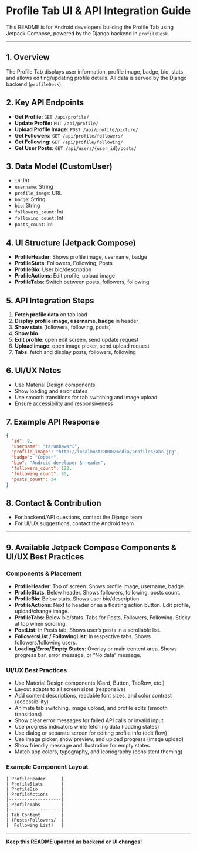 # Profile Tab UI & API Integration Guide

This README is for Android developers building the Profile Tab using Jetpack Compose, powered by the Django backend in `profileDesk`.

---

## 1. Overview
The Profile Tab displays user information, profile image, badge, bio, stats, and allows editing/updating profile details. All data is served by the Django backend (`profileDesk`).

## 2. Key API Endpoints
- **Get Profile:** `GET /api/profile/`
- **Update Profile:** `PUT /api/profile/`
- **Upload Profile Image:** `POST /api/profile/picture/`
- **Get Followers:** `GET /api/profile/followers/`
- **Get Following:** `GET /api/profile/following/`
- **Get User Posts:** `GET /api/users/{user_id}/posts/`

## 3. Data Model (CustomUser)
- `id`: Int
- `username`: String
- `profile_image`: URL
- `badge`: String
- `bio`: String
- `followers_count`: Int
- `following_count`: Int
- `posts_count`: Int

## 4. UI Structure (Jetpack Compose)
- **ProfileHeader**: Shows profile image, username, badge
- **ProfileStats**: Followers, Following, Posts
- **ProfileBio**: User bio/description
- **ProfileActions**: Edit profile, upload image
- **ProfileTabs**: Switch between posts, followers, following

## 5. API Integration Steps
1. **Fetch profile data** on tab load
2. **Display profile image, username, badge** in header
3. **Show stats** (followers, following, posts)
4. **Show bio**
5. **Edit profile**: open edit screen, send update request
6. **Upload image**: open image picker, send upload request
7. **Tabs**: fetch and display posts, followers, following

## 6. UI/UX Notes
- Use Material Design components
- Show loading and error states
- Use smooth transitions for tab switching and image upload
- Ensure accessibility and responsiveness

## 7. Example API Response
```json
{
  "id": 9,
  "username": "tarunbawari",
  "profile_image": "http://localhost:8000/media/profiles/abc.jpg",
  "badge": "Copper",
  "bio": "Android developer & reader",
  "followers_count": 120,
  "following_count": 80,
  "posts_count": 34
}
```

## 8. Contact & Contribution
- For backend/API questions, contact the Django team
- For UI/UX suggestions, contact the Android team

---

## 9. Available Jetpack Compose Components & UI/UX Best Practices

### Components & Placement
- **ProfileHeader**: Top of screen. Shows profile image, username, badge.
- **ProfileStats**: Below header. Shows followers, following, posts count.
- **ProfileBio**: Below stats. Shows user bio/description.
- **ProfileActions**: Next to header or as a floating action button. Edit profile, upload/change image.
- **ProfileTabs**: Below bio/stats. Tabs for Posts, Followers, Following. Sticky at top when scrolling.
- **PostList**: In Posts tab. Shows user’s posts in a scrollable list.
- **FollowersList / FollowingList**: In respective tabs. Shows followers/following users.
- **Loading/Error/Empty States**: Overlay or main content area. Shows progress bar, error message, or “No data” message.

### UI/UX Best Practices
- Use Material Design components (Card, Button, TabRow, etc.)
- Layout adapts to all screen sizes (responsive)
- Add content descriptions, readable font sizes, and color contrast (accessibility)
- Animate tab switching, image upload, and profile edits (smooth transitions)
- Show clear error messages for failed API calls or invalid input
- Use progress indicators while fetching data (loading states)
- Use dialog or separate screen for editing profile info (edit flow)
- Use image picker, show preview, and upload progress (image upload)
- Show friendly message and illustration for empty states
- Match app colors, typography, and iconography (consistent theming)

### Example Component Layout

```
| ProfileHeader      |
| ProfileStats       |
| ProfileBio         |
| ProfileActions     |
|--------------------|
| ProfileTabs        |
|--------------------|
| Tab Content        |
| (Posts/Followers/  |
|  Following List)   |
```

---

**Keep this README updated as backend or UI changes!**
